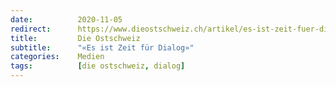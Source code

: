 ```yaml
---
date:          2020-11-05
redirect:      https://www.dieostschweiz.ch/artikel/es-ist-zeit-fuer-dialog-kYryDkm
title:         Die Ostschweiz
subtitle:      "«Es ist Zeit für Dialog»"
categories:    Medien
tags:          [die ostschweiz, dialog]
---
```

